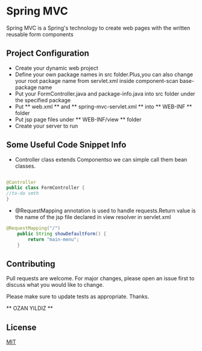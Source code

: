 

# Spring MVC

Spring MVC is a Spring's technology to create web pages with the written reusable form components

## Project Configuration

- Create your dynamic web project 
- Define your own package names in src folder.Plus,you can also change your root package name from servlet.xml inside component-scan base-package name
- Put your FormController.java and package-info.java into src folder under the specified package
- Put ** web.xml ** and ** spring-mvc-servlet.xml ** into ** WEB-INF ** folder
- Put jsp page files under ** WEB-INF/view ** folder
- Create your server to run

## Some Useful Code Snippet Info

- Controller class extends Componentso we can simple call them bean classes.

```java

@Controller
public class FormController {
//to-do smth
}
```
- @RequestMapping annotation is used to handle requests.Return value is the name of the jsp file declared in view resolver in servlet.xml

```java
@RequestMapping("/")
	public String showDefaultForm() {
		return "main-menu";
	}
```

## Contributing
Pull requests are welcome. For major changes, please open an issue first to discuss what you would like to change.

Please make sure to update tests as appropriate. Thanks.

** OZAN YILDIZ **

## License
[MIT](https://choosealicense.com/licenses/mit/)
